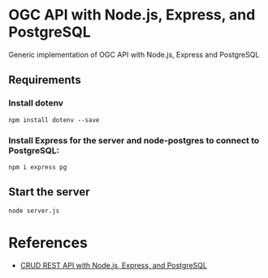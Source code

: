 # OGC API with Node.js, Express, and PostgreSQL

Generic implementation of OGC API with Node.js, Express and PostgreSQL

## Requirements

### Install dotenv

`npm install dotenv --save`

### Install Express for the server and node-postgres to connect to PostgreSQL:

`npm i express pg`

## Start the server

`node server.js`

# References

- [CRUD REST API with Node.js, Express, and PostgreSQL](https://blog.logrocket.com/crud-rest-api-node-js-express-postgresql/)